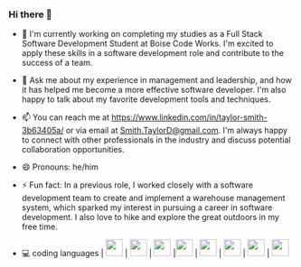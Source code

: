 ### Hi there 👋

- 🔭 I'm currently working on completing my studies as a Full Stack Software Development Student at Boise Code Works. I'm excited to apply these skills in a software development role and contribute to the success of a team.

- 💬 Ask me about my experience in management and leadership, and how it has helped me become a more effective software developer. I'm also happy to talk about my favorite development tools and techniques.

- 📫 You can reach me at https://www.linkedin.com/in/taylor-smith-3b63405a/  or via email at Smith.TaylorD@gmail.com. I'm always happy to connect with other professionals in the industry and discuss potential collaboration opportunities.

- 😄 Pronouns: he/him

- ⚡ Fun fact: In a previous role, I worked closely with a software development team to create and implement a warehouse management system, which sparked my interest in pursuing a career in software development. I also love to hike and explore the great outdoors in my free time.


- 💻 coding languages |   <img src="https://simpleicons.org/icons/html5.svg" height="30" />   |   <img src="https://simpleicons.org/icons/css3.svg" height="30" />   |   <img src="https://simpleicons.org/icons/javascript.svg" height="30" />   |<img src="https://img.icons8.com/external-tal-revivo-color-tal-revivo/256/external-vuejs-an-open-source-javascript-framework-for-building-user-interfaces-and-single-page-applications-logo-color-tal-revivo.png" height="30" />   |   <img src="https://simpleicons.org/icons/nodedotjs.svg" height="30" />   |   <img src="https://simpleicons.org/icons/csharp.svg" height="30" />   |   <img src="https://simpleicons.org/icons/dotnet.svg" height="30" />   |   <img src="https://simpleicons.org/icons/mysql.svg" height="30" />   

